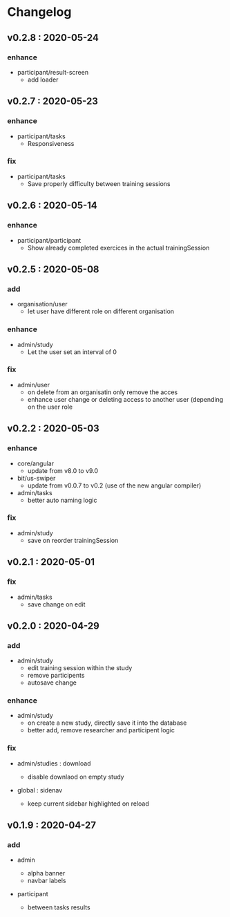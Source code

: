 # Changelog
## v0.2.8 : 2020-05-24
 ### enhance
  - participant/result-screen 
    - add loader
    
## v0.2.7 : 2020-05-23
 ### enhance
  - participant/tasks
    - Responsiveness
 
 ### fix
  - participant/tasks
    - Save properly difficulty between training sessions
    
## v0.2.6 : 2020-05-14
 ### enhance
  - participant/participant
    - Show already completed exercices in the actual trainingSession
    
## v0.2.5 : 2020-05-08
 ### add
  - organisation/user
    - let user have different role on different organisation 

 ### enhance
  - admin/study
    - Let the user set an interval of 0

 ### fix
  - admin/user
    - on delete from an organisatin only remove the acces
    - enhance user change or deleting access to another user (depending on the user role

## v0.2.2 : 2020-05-03
### enhance
  - core/angular
    - update from v8.0 to v9.0
  - bit/us-swiper
    - update from v0.0.7 to v0.2 (use of the new angular compiler)
  - admin/tasks
    - better auto naming logic
 
 ### fix
  - admin/study
    - save on reorder trainingSession

## v0.2.1 : 2020-05-01
### fix
  - admin/tasks
    - save change on edit

## v0.2.0 : 2020-04-29

### add
  - admin/study
      - edit training session within the study
      - remove participents
      - autosave change
  
### enhance
  - admin/study
      - on create a new study, directly save it into the database
      - better add, remove researcher and participent logic
### fix
  - admin/studies : download
      - disable downlaod on empty study
      
  - global : sidenav
      - keep current sidebar highlighted on reload 
      
## v0.1.9 : 2020-04-27

### add
  - admin
      - alpha banner
      - navbar labels
  
  - participant
      - between tasks results
